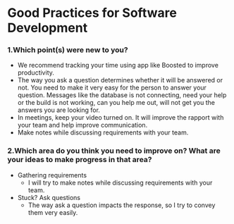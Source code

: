 # Good Practices for Software Development
### 1.Which point(s) were new to you?
* We recommend tracking your time using app like Boosted to improve productivity.
* The way you ask a question determines whether it will be answered or not. You need to make it very easy for the person to answer your question. Messages like the database is not connecting, need your help or the build is not working, can you help me out, will not get you the answers you are looking for.
* In meetings, keep your video turned on. It will improve the rapport with your team and help improve communication.
* Make notes while discussing requirements with your team.
### 2.Which area do you think you need to improve on? What are your ideas to make progress in that area?
* Gathering requirements
  - I will try to make notes while discussing requirements with your team.
* Stuck? Ask questions
  - The way ask a question impacts the response, so I try to convey them very easily.
